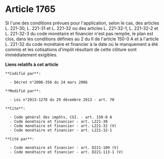 # Article 1765

Si l'une des conditions prévues pour l'application, selon le cas, des articles L. 221-30, L. 221-31 et L. 221-32 ou des
articles L. 221-32-1, L. 221-32-2 et L. 221-32-3 du code monétaire et financier n'est pas remplie, le plan est clos, dans les
conditions définies au 2 du II de l'article 150-0 A et à l'article L. 221-32 du code monétaire et financier à la date où le
manquement a été commis et les cotisations d'impôt résultant de cette clôture sont immédiatement exigibles.

**Liens relatifs à cet article**

	**Codifié par**:

	  - Décret n°2006-356 du 24 mars 2006

	**Modifié par**:

	  - Loi n°2013-1278 du 29 décembre 2013 - art. 70

	**Cite**:

	  - Code général des impôts, CGI. - art. 150-0 A
	  - Code monétaire et financier - art. L221-30
	  - Code monétaire et financier - art. L221-32 (V)
	  - Code monétaire et financier - art. L221-32-1

	**Cité par**:

	  - Code monétaire et financier - art. D221-109 (V)
	  - Code monétaire et financier - art. D221-113-1 (V)
